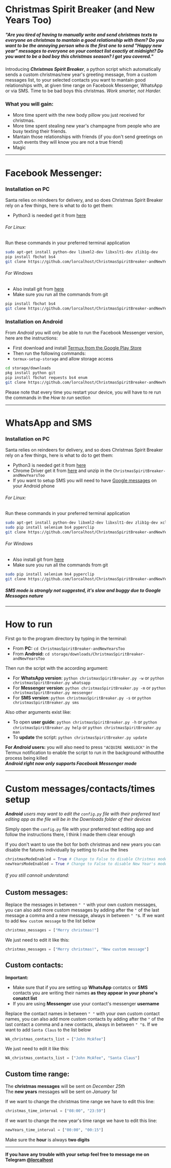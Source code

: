 # Christmas Spirit Breaker (and New Years Too)
##### "Are you tired of having to manually write and send christmas texts to everyone on christmas to mantain a good relationship with them? Do you want to be the annoying person who is the first one to send "Happy new year" messages to everyone on your contact list exactly at midnight? Do you want to be a bad boy this christmas season? I got you covered."  
  
Introducing ***Christmas Spirit Breaker***, a python script which automatically sends a custom christmas/new year's greeting message, from a custom messages list, to your selected contacts you want to mantain good relationships with, at given time range on Facebook Messenger, WhatsApp or via SMS. Time to be bad boys this christmas. *Work smarter, not Harder.*

### What you will gain:
  - More time spent with the new body pillow you just received for christmas.
  - More time spent stealing new year's champagne from people who are busy texting their friends.
  - Mantain those relationships with friends (if you don't send greetings on such events they will know you are not a true friend)
  - Magic

---
# Facebook Messenger:
### Installation on PC

Santa relies on reindeers for delivery, and so does Christmas Spirit Breaker rely on a few things, here is what to do to get them:  
- Python3 is needed get it from [here](https://www.python.org/downloads/)

###### For Linux:
Run these commands in your preferred terminal application  
```sh
sudo apt-get install python-dev libxml2-dev libxslt1-dev zlib1g-dev
pip install fbchat bs4 
git clone https://github.com/lorcalhost/ChristmasSpiritBreaker-andNewYearsToo.git
```
###### For Windows
- Also install git from [here](https://git-scm.com/download/win)
- Make sure you run all the commands from git
```sh
pip install fbchat bs4
git clone https://github.com/lorcalhost/ChristmasSpiritBreaker-andNewYearsToo.git
```

### Installation on Android 
From *Android* you will only be able to run the Facebook Messenger version, here are the instructions:
- First download and install [Termux from the Google Play Store](https://play.google.com/store/apps/details?id=com.termux)  
- Then run the following commands:   
- ```termux-setup-storage``` and allow storage access  
```sh
cd storage/downloads 
pkg install python git
pip install fbchat requests bs4 enum
git clone https://github.com/lorcalhost/ChristmasSpiritBreaker-andNewYearsToo.git
```
Please note that every time you restart your device, you will have to re run the commands in the *How to run* section

---

# WhatsApp and SMS
### Installation on PC

Santa relies on reindeers for delivery, and so does Christmas Spirit Breaker rely on a few things, here is what to do to get them:  
- Python3 is needed get it from [here](https://www.python.org/downloads/)
- Chrome Driver get it from [here](https://chromedriver.storage.googleapis.com/index.html?path=2.44/) and unzip in the ```ChristmasSpiritBreaker-andNewYearsToo```
- If you want to setup SMS you will need to have [Google messages](https://play.google.com/store/apps/details?id=com.google.android.apps.messaging) on your Android phone

###### For Linux:
Run these commands in your preferred terminal application  
```sh
sudo apt-get install python-dev libxml2-dev libxslt1-dev zlib1g-dev xclip
sudo pip install selenium bs4 pyperclip
git clone https://github.com/lorcalhost/ChristmasSpiritBreaker-andNewYearsToo.git
```
###### For Windows
- Also install git from [here](https://git-scm.com/download/win)
- Make sure you run all the commands from git
```sh
sudo pip install selenium bs4 pyperclip
git clone https://github.com/lorcalhost/ChristmasSpiritBreaker-andNewYearsToo.git
```
##### SMS mode is strongly not suggested, it's slow and buggy due to Google Messages nature

---

# How to run
First go to the program directory by typing in the terminal:
- From **PC:**  ```cd ChristmasSpiritBreaker-andNewYearsToo``` 
- From **Android:** ```cd storage/downloads/ChristmasSpiritBreaker-andNewYearsToo```  

Then run the script with the according argument:  
- For **WhatsApp version**: ```python christmasSpiritBreaker.py -w``` or ```python christmasSpiritBreaker.py whatsapp``` 
- For **Messenger version**: ```python christmasSpiritBreaker.py -m``` or ```python christmasSpiritBreaker.py messenger``` 
- For **SMS version**: ```python christmasSpiritBreaker.py -s``` or ```python christmasSpiritBreaker.py sms``` 

Also other arguments exist like:
- To open **user guide**: ```python christmasSpiritBreaker.py -h``` or ```python christmasSpiritBreaker.py help```  or ```python christmasSpiritBreaker.py man``` 
- To **update** the script: ```python christmasSpiritBreaker.py update```

**For *Android* users:** you will also need to press ```"ACQUIRE WAKELOCK"``` in the Termux notification to enable the script to run in the background withoutthe process being killed  
***Android right now only supports Facebook Messenger mode***

---

# Custom messages/contacts/times setup
***Android** users may want to edit the ```config.py``` file with their preferred text editing app as the file will be in the Downloads folder of their devices*   
  
Simply open the ```config.py``` file with your preferred text editing app and follow the instructions there, I think I made them clear enough   

If you don't want to use the bot for both christmas and new years you can disable the fatures individually by setting to ```False``` the lines
```python
christmasModeEnabled = True # Change to False to disable Christmas mode
newYearsModeEnabled = True # Change to False to disable New Year's mode
```
###### If you still cannoit understand:
## Custom messages:


Replace the messages in between ```" "``` with your own custom messages, you can also add more custom messages by adding after the ```"``` of the last message a comma and a new message, always in between ```" "```s. 
If we want to add ```New custom message``` to the list below 
```python
christmas_messages = ["Merry christmas!"]
```
We just need to edit it like this:
```python
christmas_messages = ["Merry christmas!", "New custom message"]
```
## Custom contacts:
**Important:**
 - Make sure that if you are setting up **WhatsApp** contatcs or **SMS** contacts you are writing their names **as they appear in your phone's conatct list**  
 - If you are using **Messenger** use your contact's messenger **username**

Replace the contact names in between ```" "``` with your own custom contact names, you can also add more custom contacts by adding after the ```"``` of the last contact a comma and a new contacts, always in between ```" "```s. 
If we want to add ```Santa Claus``` to the list below 
```python
WA_christmas_contacts_list = ["John McAfee"]
```
We just need to edit it like this:
```python
WA_christmas_contacts_list = ["John McAfee", "Santa Claus"]
```
## Custom time range: 
The **christmas messages** will be sent on *December 25th*  
The **new years** messages will be sent on *January 1st*  

If we want to change the christmas time range we have to edit this line:
```python
christmas_time_interval = ["08:00", "23:59"]
```
If we want to change the new year's time range we have to edit this line:
```python
newYears_time_interval = ["00:00", "00:15"]
```

Make sure the **hour** is always **two digits**


---

**If you have any trouble with your setup feel free to message me on Telegram [@lorcalhost](https://t.me/lorcalhost)**
